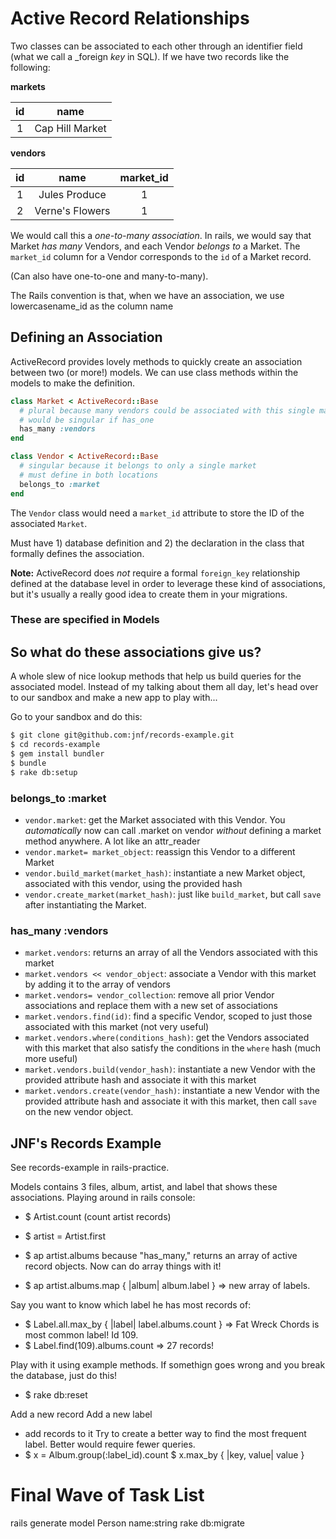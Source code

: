 # Active Record Relationships

Two classes can be associated to each other through an identifier field (what we call a _foreign _key_ in SQL). If we have two records like the following:

__markets__

|id|name|
|:----:|:-----:|
|1| Cap Hill Market|

__vendors__

|id|name|market_id|
|:----:|:-----:|:---:|
|1| Jules Produce|1|
|2| Verne's Flowers|1|

We would call this a _one-to-many association_. In rails, we would say that Market _has many_ Vendors, and each Vendor _belongs to_ a Market. The `market_id` column for a Vendor corresponds to the `id` of a Market record.

(Can also have one-to-one and many-to-many).

The Rails convention is that, when we have an association, we use lowercasename_id as the column name

## Defining an Association

ActiveRecord provides lovely methods to quickly create an association between two (or more!) models. We can use class methods within the models to make the definition.

```ruby
class Market < ActiveRecord::Base
  # plural because many vendors could be associated with this single market
  # would be singular if has_one
  has_many :vendors
end
```

```ruby
class Vendor < ActiveRecord::Base
  # singular because it belongs to only a single market
  # must define in both locations
  belongs_to :market
end
```

The `Vendor` class would need a `market_id` attribute to store the ID of the associated `Market`.

Must have 1) database definition and 2) the declaration in the class that formally defines the association.

__Note:__ ActiveRecord does _not_ require a formal `foreign_key` relationship defined at the database level in order to leverage these kind of associations, but it's usually a really good idea to create them in your migrations.

### These are specified in Models

## So what do these associations give us?

A whole slew of nice lookup methods that help us build queries for the associated model. Instead of my talking about them all day, let's head over to our sandbox and make a new app to play with...

Go to your sandbox and do this:

```bash
$ git clone git@github.com:jnf/records-example.git
$ cd records-example
$ gem install bundler
$ bundle
$ rake db:setup
```

### belongs_to :market
- `vendor.market`: get the Market associated with this Vendor. You _automatically_ now can call .market on vendor _without_ defining a market method anywhere. A lot like an attr_reader
- `vendor.market= market_object`: reassign this Vendor to a different Market
- `vendor.build_market(market_hash)`: instantiate a new Market object, associated with this vendor, using the provided hash
- `vendor.create_market(market_hash)`: just like `build_market`, but call `save` after instantiating the Market.

### has_many :vendors
- `market.vendors`: returns an array of all the Vendors associated with this market
- `market.vendors << vendor_object`: associate a Vendor with this market by adding it to the array of vendors
- `market.vendors= vendor_collection`: remove all prior Vendor associations and replace them with a new set of associations
- `market.vendors.find(id)`: find a specific Vendor, scoped to just those associated with this market (not very useful)
- `market.vendors.where(conditions_hash)`: get the Vendors associated with this market that also satisfy the conditions in the `where` hash (much more useful)
- `market.vendors.build(vendor_hash)`: instantiate a new Vendor with the provided attribute hash and associate it with this market
- `market.vendors.create(vendor_hash)`: instantiate a new Vendor with the provided attribute hash
and associate it with this market, then call `save` on the new vendor object.

## JNF's Records Example
See records-example in rails-practice.

Models contains 3 files, album, artist, and label that shows these associations.
Playing around in rails console:
- $ Artist.count (count artist records)

- $ artist = Artist.first
- $ ap artist.albums
    because "has_many," returns an array of active record objects. Now can do array things with it!
- $ ap artist.albums.map { |album| album.label }
  => new array of labels.

Say you want to know which label he has most records of:
- $ Label.all.max_by { |label| label.albums.count } => Fat Wreck Chords is most common label! Id 109.
- $ Label.find(109).albums.count => 27 records!

Play with it using example methods. If somethign goes wrong and you break the database, just do this!
- $ rake db:reset

Add a new record
Add a new label
  - add records to it
Try to create a better way to find the most frequent label. Better would require fewer queries.
 - $ x = Album.group(:label_id).count
   $ x.max_by { |key, value| value }


# Final Wave of Task List
rails generate model Person name:string
rake db:migrate
